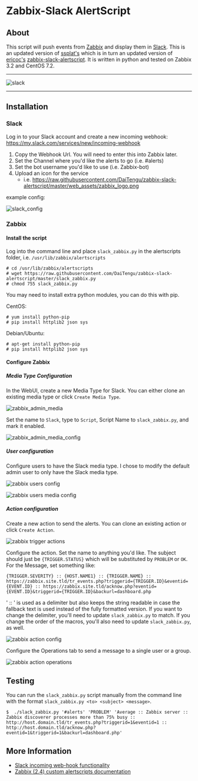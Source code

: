 # Zabbix-Slack AlertScript

## About

This script will push events from [Zabbix](http://www.zabbix.com/) and display them in [Slack](https://slack.com/). This is an updated version of 
[ssplat's](https://github.com/DaiTengu) which is in turn an updated version of [ericoc's](https://github.com/ericoc) 
[zabbix-slack-alertscript](https://github.com/ericoc/zabbix-slack-alertscript). It is written in python and tested on Zabbix 3.2 and CentOS 7.2.

---

![slack](https://raw.githubusercontent.com/DaiTengu/zabbix-slack-alertscript/master/web_assets/slack_ss.png)

---

## Installation

### Slack

Log in to your Slack account and create a new incoming webhook: https://my.slack.com/services/new/incoming-webhook

1. Copy the Webhook Url. You will need to enter this into Zabbix later.
2. Set the Channel where you'd like the alerts to go (i.e. #alerts)
3. Set the bot username you'd like to use (i.e. Zabbix-bot)
4. Upload an icon for the service
	* i.e. https://raw.githubusercontent.com/DaiTengu/zabbix-slack-alertscript/master/web_assets/zabbix_logo.png

example config:

![slack_config](https://raw.githubusercontent.com/DaiTengu/zabbix-slack-alertscript/master/web_assets/slack_webhook_setup.png)

### Zabbix
#### Install the script
Log into the command line and place `slack_zabbix.py` in the alertscripts folder, i.e. `/usr/lib/zabbix/alertscripts`
```
# cd /usr/lib/zabbix/alertscripts
# wget https://raw.githubusercontent.com/DaiTengu/zabbix-slack-alertscript/master/slack_zabbix.py
# chmod 755 slack_zabbix.py
```

You may need to install extra python modules, you can do this with pip. 

CentOS:
```
# yum install python-pip
# pip install httplib2 json sys
```

Debian/Ubuntu:
```
# apt-get install python-pip
# pip install httplib2 json sys
```

#### Configure Zabbix
##### Media Type Configuration
In the WebUI, create a new Media Type for Slack. You can either clone an existing media type or click `Create Media Type`.

![zabbix_admin_media](https://raw.githubusercontent.com/DaiTengu/zabbix-slack-alertscript/master/web_assets/zabbix_admin_mediatypes.png)

Set the name to `Slack`, type to `Script`, Script Name to `slack_zabbix.py`, and mark it enabled.


![zabbix_admin_media_config](https://raw.githubusercontent.com/DaiTengu/zabbix-slack-alertscript/master/web_assets/zabbix_media_config.png)


##### User configuration
Configure users to have the Slack media type. I chose to modify the default admin user to only have the Slack media type.

![zabbix users config](https://raw.githubusercontent.com/DaiTengu/zabbix-slack-alertscript/master/web_assets/zabbix_user_admin.png)

![zabbix users media config](https://raw.githubusercontent.com/DaiTengu/zabbix-slack-alertscript/master/web_assets/zabbix_user_media.png)

##### Action configuration
Create a new action to send the alerts. You can clone an existing action or click `Create Action`.

![zabbix trigger actions](https://raw.githubusercontent.com/DaiTengu/zabbix-slack-alertscript/master/web_assets/zabbix_config_actions.png)

Configure the action. Set the name to anything you'd like. The subject should just be `{TRIGGER.STATUS}` which will be substituted by `PROBLEM` or `OK`. For the Message, set something like:
```
{TRIGGER.SEVERITY} :: {HOST.NAME1} :: {TRIGGER.NAME} :: https://zabbix.site.tld/tr_events.php?triggerid={TRIGGER.ID}&eventid={EVENT.ID} :: https://zabbix.site.tld/acknow.php?eventid={EVENT.ID}&triggerid={TRIGGER.ID}&backurl=dashboard.php
```
' :: ' is used as a delimiter but also keeps the string readable in case the fallback text is used instead of the fully formatted version. If you want to change the delimiter, you'll need to update `slack_zabbix.py` to match. If you change the order of the macros, you'll also need to update `slack_zabbix.py`, as well.

![zabbix action config](https://raw.githubusercontent.com/DaiTengu/zabbix-slack-alertscript/master/web_assets/zabbix_action.png)

Configure the Operations tab to send a message to a single user or a group.

![zabbix action operations](https://raw.githubusercontent.com/DaiTengu/zabbix-slack-alertscript/master/web_assets/zabbix_operations.png)

## Testing

You can run the `slack_zabbix.py` script manually from the command line with the format `slack_zabbix.py <to> <subject> <message>`.

```
$  ./slack_zabbix.py '#alerts' 'PROBLEM' 'Average :: Zabbix server :: Zabbix discoverer processes more than 75% busy :: http://host.domain.tld/tr_events.php?triggerid=1&eventid=1 :: http://host.domain.tld/acknow.php?eventid=1&triggerid=1&backurl=dashboard.php'
```

## More Information
 * [Slack incoming web-hook functionality](https://my.slack.com/services/new/incoming-webhook)
 * [Zabbix (2.4) custom alertscripts documentation](https://www.zabbix.com/documentation/2.4/manual/config/notifications/media/script)
